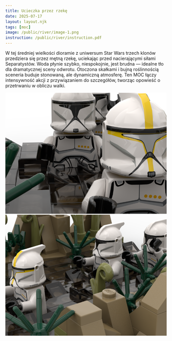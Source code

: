 ```yaml
---
title: Ucieczka przez rzekę
date: 2025-07-17
layout: layout.njk
tags: [moc]
image: /public/river/image-1.png
instruction: /public/river/instruction.pdf
---
```


W tej średniej wielkości dioramie z uniwersum Star Wars trzech klonów przedziera się przez mętną rzekę, uciekając przed nacierającymi siłami Separatystów. Woda płynie szybko, niespokojnie, jest brudna — idealne tło dla dramatycznej sceny odwrotu. Otoczona skałkami i bujną roślinnością sceneria buduje stonowaną, ale dynamiczną atmosferę. Ten MOC łączy intensywność akcji z przywiązaniem do szczegółów, tworząc opowieść o przetrwaniu w obliczu walki.


<img src="/public/river/image-2.png" alt="Escape across the river" class="post-image" />


<img src="/public/river/image-3.png" alt="Escape across the river" class="post-image" />